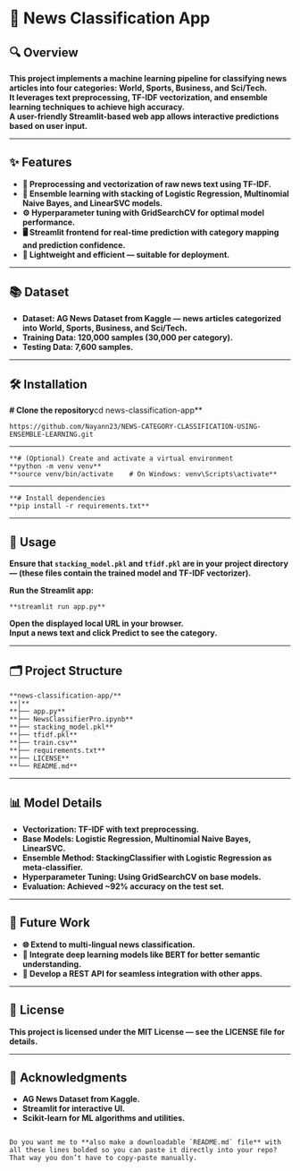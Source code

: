 # **📰 News Classification App**

## **🔍 Overview**

**This project implements a machine learning pipeline for classifying news articles into four categories: World, Sports, Business, and Sci/Tech.**  
**It leverages text preprocessing, TF-IDF vectorization, and ensemble learning techniques to achieve high accuracy.**  
**A user-friendly Streamlit-based web app allows interactive predictions based on user input.**

---

## **✨ Features**

- **🧹 Preprocessing and vectorization of raw news text using TF-IDF.**  
- **🤖 Ensemble learning with stacking of Logistic Regression, Multinomial Naive Bayes, and LinearSVC models.**  
- **⚙️ Hyperparameter tuning with GridSearchCV for optimal model performance.**  
- **🖥️ Streamlit frontend for real-time prediction with category mapping and prediction confidence.**  
- **🚀 Lightweight and efficient — suitable for deployment.**

---

## **📚 Dataset**

- **Dataset: AG News Dataset from Kaggle — news articles categorized into World, Sports, Business, and Sci/Tech.**  
- **Training Data: 120,000 samples (30,000 per category).**  
- **Testing Data: 7,600 samples.**

---

## **🛠️ Installation**


**# Clone the repository**cd news-classification-app**
```
https://github.com/Nayann23/NEWS-CATEGORY-CLASSIFICATION-USING-ENSEMBLE-LEARNING.git
```
---
```
**# (Optional) Create and activate a virtual environment
**python -m venv venv**  
**source venv/bin/activate    # On Windows: venv\Scripts\activate**
```
---
```
**# Install dependencies
**pip install -r requirements.txt**
```

---

## **🚀 Usage**

**Ensure that `stacking_model.pkl` and `tfidf.pkl` are in your project directory — (these files contain the trained model and TF-IDF vectorizer).**  

**Run the Streamlit app:**

```
**streamlit run app.py**
```

**Open the displayed local URL in your browser.**  
**Input a news text and click Predict to see the category.**

---

## **🗂️ Project Structure**

```
**news-classification-app/**  
**│**  
**├── app.py**  
**├── NewsClassifierPro.ipynb**  
**├── stacking_model.pkl**  
**├── tfidf.pkl**  
**├── train.csv**  
**├── requirements.txt**  
**├── LICENSE**  
**└── README.md**
```

---

## **📊 Model Details**

- **Vectorization: TF-IDF with text preprocessing.**  
- **Base Models: Logistic Regression, Multinomial Naive Bayes, LinearSVC.**  
- **Ensemble Method: StackingClassifier with Logistic Regression as meta-classifier.**  
- **Hyperparameter Tuning: Using GridSearchCV on base models.**  
- **Evaluation: Achieved ~92% accuracy on the test set.**

---

## **🔮 Future Work**

- **🌐 Extend to multi-lingual news classification.**  
- **🤖 Integrate deep learning models like BERT for better semantic understanding.**  
- **🔗 Develop a REST API for seamless integration with other apps.**

---

## **📄 License**

**This project is licensed under the MIT License — see the LICENSE file for details.**

---

## **🙏 Acknowledgments**

- **AG News Dataset from Kaggle.**  
- **Streamlit for interactive UI.**  
- **Scikit-learn for ML algorithms and utilities.**
```

Do you want me to **also make a downloadable `README.md` file** with all these lines bolded so you can paste it directly into your repo? That way you don’t have to copy-paste manually.
